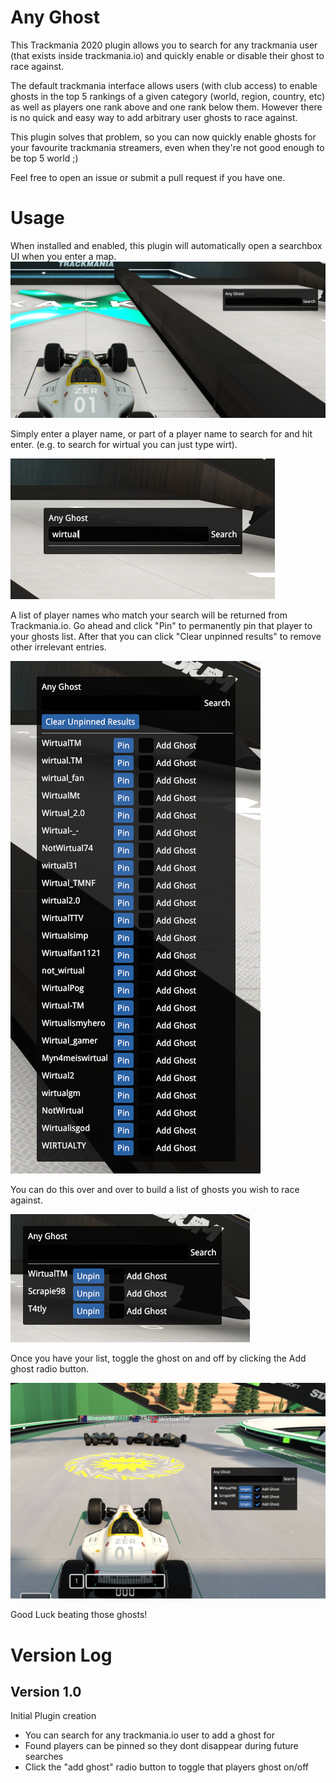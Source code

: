 # Any Ghost

This Trackmania 2020 plugin allows you to search for any trackmania user (that exists inside trackmania.io) and quickly enable or disable their ghost to race against.

The default trackmania interface allows users (with club access) to enable ghosts in the top 5 rankings of a given category (world, region, country, etc) as well as players one rank above and one rank below them.
However there is no quick and easy way to add arbitrary user ghosts to race against.

This plugin solves that problem, so you can now quickly enable ghosts for your favourite trackmania streamers, even when they're not good enough to be top 5 world ;)

Feel free to open an issue or submit a pull request if you have one.

# Usage

When installed and enabled, this plugin will automatically open a searchbox UI when you enter a map.
![](images/any_ghost_initial_window.png)

Simply enter a player name, or part of a player name to search for and hit enter. (e.g. to search for wirtual you can just type wirt).

![](images/any_ghost_search.png)

A list of player names who match your search will be returned from Trackmania.io.
Go ahead and click "Pin" to permanently pin that player to your ghosts list.
After that you can click "Clear unpinned results" to remove other irrelevant entries.

![](images/any_ghost_search_results.png)

You can do this over and over to build a list of ghosts you wish to race against.

![](images/any_ghost_pinned_players.png)

Once you have your list, toggle the ghost on and off by clicking the Add ghost radio button.

![](images/ghosts.png)

Good Luck beating those ghosts!

# Version Log

## Version 1.0
Initial Plugin creation
- You can search for any trackmania.io user to add a ghost for
- Found players can be pinned so they dont disappear during future searches
- Click the "add ghost" radio button to toggle that players ghost on/off
